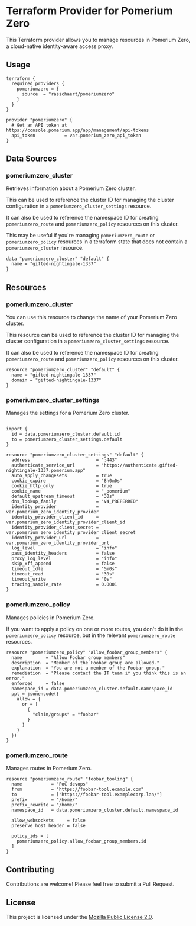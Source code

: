 # Terraform Provider for Pomerium Zero

This Terraform provider allows you to manage resources in Pomerium Zero, a cloud-native identity-aware access proxy.

## Usage

```hcl
terraform {
  required_providers {
    pomeriumzero = {
      source  = "rasschaert/pomeriumzero"
    }
  }
}

provider "pomeriumzero" {
  # Get an API token at https://console.pomerium.app/app/management/api-tokens
  api_token           = var.pomerium_zero_api_token
}

```

## Data Sources

### pomeriumzero_cluster

Retrieves information about a Pomerium Zero cluster.

This can be used to reference the cluster ID for managing the cluster configuration in a `pomeriumzero_cluster_settings` resource.

It can also be used to reference the namespace ID for creating `pomeriumzero_route` and `pomeriumzero_policy` resources on this cluster.

This may be useful if you're managing `pomeriumzero_route` or `pomeriumzero_policy` resources in a terraform state that does not contain a `pomeriumzero_cluster` resource.

```hcl
data "pomeriumzero_cluster" "default" {
  name = "gifted-nightingale-1337"
}

```

## Resources

### pomeriumzero_cluster

You can use this resource to change the name of your Pomerium Zero cluster.

This resource can be used to reference the cluster ID for managing the cluster configuration in a `pomeriumzero_cluster_settings` resource.

It can also be used to reference the namespace ID for creating `pomeriumzero_route` and `pomeriumzero_policy` resources on this cluster.

```hcl
resource "pomeriumzero_cluster" "default" {
  name = "gifted-nightingale-1337"
  domain = "gifted-nightingale-1337"
}

```

### pomeriumzero_cluster_settings

Manages the settings for a Pomerium Zero cluster.

```hcl

import {
  id = data.pomeriumzero_cluster.default.id
  to = pomeriumzero_cluster_settings.default
}

resource "pomeriumzero_cluster_settings" "default" {
  address                         = ":443"
  authenticate_service_url        = "https://authenticate.gifted-nightingale-1337.pomerium.app"
  auto_apply_changesets           = true
  cookie_expire                   = "8h0m0s"
  cookie_http_only                = true
  cookie_name                     = "_pomerium"
  default_upstream_timeout        = "30s"
  dns_lookup_family               = "V4_PREFERRED"
  identity_provider               = var.pomerium_zero_identity_provider
  identity_provider_client_id     = var.pomerium_zero_identity_provider_client_id
  identity_provider_client_secret = var.pomerium_zero_identity_provider_client_secret
  identity_provider_url           = var.pomerium_zero_identity_provider_url
  log_level                       = "info"
  pass_identity_headers           = false
  proxy_log_level                 = "info"
  skip_xff_append                 = false
  timeout_idle                    = "5m0s"
  timeout_read                    = "30s"
  timeout_write                   = "0s"
  tracing_sample_rate             = 0.0001
}

```

### pomeriumzero_policy

Manages policies in Pomerium Zero.

If you want to apply a policy on one or more routes, you don't do it in the `pomeriumzero_policy` resource, but in the relevant `pomeriumzero_route` resources.

```hcl
resource "pomeriumzero_policy" "allow_foobar_group_members" {
  name         = "Allow Foobar group members"
  description  = "Member of the Foobar group are allowed."
  explanation  = "You are not a member of the Foobar group."
  remediation  = "Please contact the IT team if you think this is an error."
  enforced     = false
  namespace_id = data.pomeriumzero_cluster.default.namespace_id
  ppl = jsonencode({
    allow = {
      or = [
        {
          "claim/groups" = "foobar"
        }
      ]
    }
  })
}
```

### pomeriumzero_route

Manages routes in Pomerium Zero.

```hcl
resource "pomeriumzero_route" "foobar_tooling" {
  name           = "PoC devops"
  from           = "https://foobar-tool.example.com"
  to             = ["https://foobar-tool.examplecorp.lan/"]
  prefix         = "/home/"
  prefix_rewrite = "/home/"
  namespace_id   = data.pomeriumzero_cluster.default.namespace_id

  allow_websockets     = false
  preserve_host_header = false

  policy_ids = [
    pomeriumzero_policy.allow_foobar_group_members.id
  ]
}
```

## Contributing

Contributions are welcome! Please feel free to submit a Pull Request.

## License

This project is licensed under the [Mozilla Public License 2.0](LICENSE).
